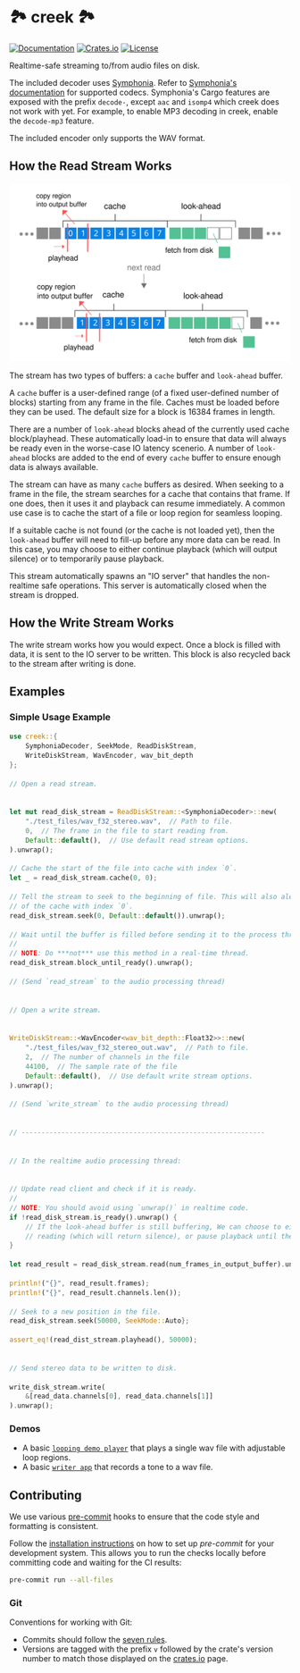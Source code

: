 # 🏞️ creek 🏞️

[![Documentation](https://docs.rs/creek/badge.svg)](https://docs.rs/creek)
[![Crates.io](https://img.shields.io/crates/v/creek.svg)](https://crates.io/crates/creek)
[![License](https://img.shields.io/crates/l/creek.svg)](https://github.com/RustyDAW/creek/blob/main/COPYRIGHT)

Realtime-safe streaming to/from audio files on disk.

The included decoder uses [Symphonia](https://github.com/pdeljanov/Symphonia). Refer to [Symphonia's documentation](https://docs.rs/symphonia/latest/symphonia/#support) for supported codecs. Symphonia's Cargo features are exposed with the prefix `decode-`, except `aac` and `isomp4` which creek does not work with yet. For example, to enable MP3 decoding in creek, enable the `decode-mp3` feature.

The included encoder only supports the WAV format.

## How the Read Stream Works

![how it works](how_it_works.svg)

The stream has two types of buffers: a `cache` buffer and `look-ahead` buffer.

A `cache` buffer is a user-defined range (of a fixed user-defined number of blocks) starting from any frame in the file. Caches must be loaded before they can be used. The default size for a block is 16384 frames in length.

There are a number of `look-ahead` blocks ahead of the currently used cache block/playhead. These automatically load-in to ensure that data will always be ready even in the worse-case IO latency scenerio. A number of `look-ahead` blocks are added to the end of every `cache` buffer to ensure enough data is always available.

The stream can have as many `cache` buffers as desired. When seeking to a frame in the file, the stream searches for a cache that contains that frame. If one does, then it uses it and playback can resume immediately. A common use case is to cache the start of a file or loop region for seamless looping.

If a suitable cache is not found (or the cache is not loaded yet), then the `look-ahead` buffer will need to fill-up before any more data can be read. In this case, you may choose to either continue playback (which will output silence) or to temporarily pause playback.

This stream automatically spawns an "IO server" that handles the non-realtime safe operations. This server is automatically closed when the stream is dropped.

## How the Write Stream Works

The write stream works how you would expect. Once a block is filled with data, it is sent to the IO server to be written. This block is also recycled back to the stream after writing is done.

## Examples

### Simple Usage Example

```rust
use creek::{
    SymphoniaDecoder, SeekMode, ReadDiskStream,
    WriteDiskStream, WavEncoder, wav_bit_depth
};

// Open a read stream.


let mut read_disk_stream = ReadDiskStream::<SymphoniaDecoder>::new(
    "./test_files/wav_f32_stereo.wav",  // Path to file.
    0,  // The frame in the file to start reading from.
    Default::default(),  // Use default read stream options.
).unwrap();

// Cache the start of the file into cache with index `0`.
let _ = read_disk_stream.cache(0, 0);

// Tell the stream to seek to the beginning of file. This will also alert the stream to the existence
// of the cache with index `0`.
read_disk_stream.seek(0, Default::default()).unwrap();

// Wait until the buffer is filled before sending it to the process thread.
//
// NOTE: Do ***not*** use this method in a real-time thread.
read_disk_stream.block_until_ready().unwrap();

// (Send `read_stream` to the audio processing thread)


// Open a write stream.


WriteDiskStream::<WavEncoder<wav_bit_depth::Float32>>::new(
    "./test_files/wav_f32_stereo_out.wav",  // Path to file.
    2,  // The number of channels in the file
    44100,  // The sample rate of the file
    Default::default(),  // Use default write stream options.
).unwrap();

// (Send `write_stream` to the audio processing thread)


// -------------------------------------------------------------


// In the realtime audio processing thread:


// Update read client and check if it is ready.
//
// NOTE: You should avoid using `unwrap()` in realtime code.
if !read_disk_stream.is_ready().unwrap() {
    // If the look-ahead buffer is still buffering, We can choose to either continue
    // reading (which will return silence), or pause playback until the buffer is filled.
}

let read_result = read_disk_stream.read(num_frames_in_output_buffer).unwrap();

println!("{}", read_result.frames);
println!("{}", read_result.channels.len());

// Seek to a new position in the file.
read_disk_stream.seek(50000, SeekMode::Auto};

assert_eq!(read_dist_stream.playhead(), 50000);


// Send stereo data to be written to disk.

write_disk_stream.write(
    &[read_data.channels[0], read_data.channels[1]]
).unwrap();
```

### Demos

- A basic [`looping demo player`] that plays a single wav file with adjustable loop regions.
- A basic [`writer app`] that records a tone to a wav file.

[`looping demo player`]: https://github.com/MeadowlarkDAW/creek/tree/main/demos/player
[`writer app`]: https://github.com/MeadowlarkDAW/creek/tree/main/demos/writer

## Contributing

We use various [pre-commit](https://pre-commit.com) hooks to ensure that the code style and formatting
is consistent.

Follow the [installation instructions](https://pre-commit.com/#install) on how to set up _pre-commit_ for your development system. This allows you to run the checks locally before committing code
and waiting for the CI results:

```sh
pre-commit run --all-files
```

### Git

Conventions for working with Git:

- Commits should follow the [seven rules](https://cbea.ms/git-commit/#seven-rules).
- Versions are tagged with the prefix `v` followed by the crate's version number to match those displayed on the [crates.io](https://crates.io/crates/creek) page.
